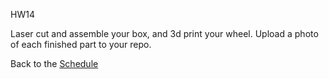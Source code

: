 HW14  

Laser cut and assemble your box, and 3d print your wheel. Upload a photo of each finished part to your repo.  

Back to the [Schedule](https://github.com/ndm736/ME433_2019/wiki/Schedule)  